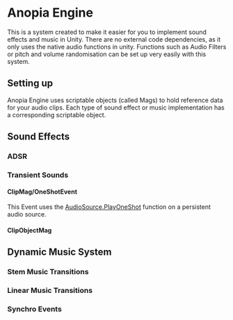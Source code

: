 # Anopia Engine
This is a system created to make it easier for you to implement sound effects and music in Unity.
There are no external code dependencies, as it only uses the native audio functions in unity.
Functions such as Audio Filters or pitch and volume randomisation can be set up very easily with this system.
## Setting up
Anopia Engine uses scriptable objects (called Mags) to hold reference data for your audio clips.
Each type of sound effect or music implementation has a corresponding scriptable object.
## Sound Effects
### ADSR
### Transient Sounds
#### ClipMag/OneShotEvent
This Event uses the [AudioSource.PlayOneShot](https://docs.unity3d.com/ScriptReference/AudioSource.PlayOneShot.html) function on a persistent audio source.
#### ClipObjectMag
## Dynamic Music System
### Stem Music Transitions
### Linear Music Transitions
### Synchro Events
